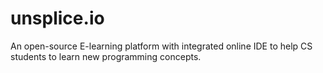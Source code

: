 # unsplice.io

An open-source E-learning platform with integrated online IDE to help CS students to learn new programming concepts.
